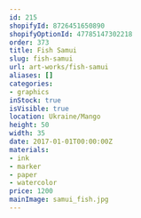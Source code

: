 ```yaml
---
id: 215
shopifyId: 8726451650890
shopifyOptionId: 47785147302218
order: 373
title: Fish Samui
slug: fish-samui
url: art-works/fish-samui
aliases: []
categories:
- graphics
inStock: true
isVisible: true
location: Ukraine/Mango
height: 50
width: 35
date: 2017-01-01T00:00:00Z
materials:
- ink
- marker
- paper
- watercolor
price: 1200
mainImage: samui_fish.jpg
---
```

